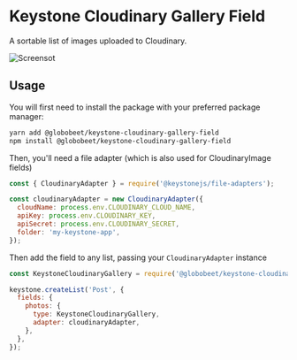 # Keystone Cloudinary Gallery Field

A sortable list of images uploaded to Cloudinary.

![Screensot](https://cdn-std.droplr.net/files/acc_197298/o2UccL)

## Usage

You will first need to install the package with your preferred package manager:

```bash
yarn add @globobeet/keystone-cloudinary-gallery-field
npm install @globobeet/keystone-cloudinary-gallery-field
```

Then, you'll need a file adapter (which is also used for CloudinaryImage fields)

```js
const { CloudinaryAdapter } = require('@keystonejs/file-adapters');

const cloudinaryAdapter = new CloudinaryAdapter({
  cloudName: process.env.CLOUDINARY_CLOUD_NAME,
  apiKey: process.env.CLOUDINARY_KEY,
  apiSecret: process.env.CLOUDINARY_SECRET,
  folder: 'my-keystone-app',
});
```

Then add the field to any list, passing your `CloudinaryAdapter` instance

```js
const KeystoneCloudinaryGallery = require('@globobeet/keystone-cloudinary-gallery-field');

keystone.createList('Post', {
  fields: {
    photos: {
      type: KeystoneCloudinaryGallery,
      adapter: cloudinaryAdapter,
    },
  },
});
```

